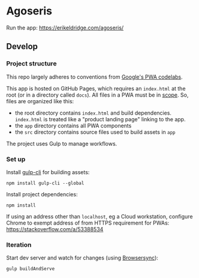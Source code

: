 # Agoseris

Run the app: https://erikeldridge.com/agoseris/

## Develop

### Project structure

This repo largely adheres to conventions from
[Google's PWA codelabs](https://codelabs.developers.google.com/dev-pwa-training/).

This app is hosted on GitHub Pages, which requires an `index.html` at the root
(or in a directory called `docs`). All files in a PWA must be in
[scope](https://web.dev/add-manifest/). So, files are organized like this:

* the root directory contains `index.html` and build dependencies. `index.html`
is treated like a "product landing page" linking to the app.
* the `app` directory contains all PWA components
* the `src` directory contains source files used to build assets in `app`

The project uses Gulp to manage workflows.

### Set up

Install 
[gulp-cli](https://gulpjs.com/docs/en/getting-started/quick-start#install-the-gulp-command-line-utility)
for building assets:

    npm install gulp-cli --global

Install project dependencies:

    npm install

If using an address other than `localhost`, eg a Cloud workstation, configure
Chrome to exempt address of from HTTPS requirement for PWAs:
https://stackoverflow.com/a/53388534

### Iteration

Start dev server and watch for changes (using 
[Browsersync](https://browsersync.io/)):

    gulp buildAndServe

